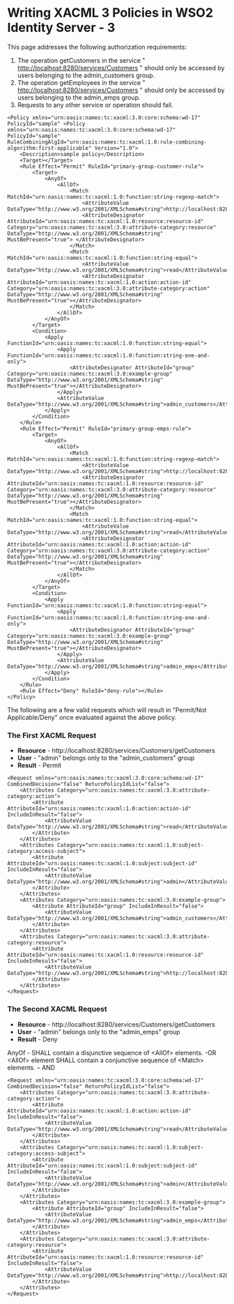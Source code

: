 # Writing XACML 3 Policies in WSO2 Identity Server - 3

This page addresses the following authorization requirements:

1.  The operation getCustomers in the service "
    <http://localhost:8280/services/Customers> " should only be accessed
    by users belonging to the admin\_customers group.
2.  The operation getEmployees in the service "
    <http://localhost:8280/services/Customers> " should only be accessed
    by users belonging to the admin\_emps group.
3.  Requests to any other service or operation should fail.

``` html/xml
<Policy xmlns="urn:oasis:names:tc:xacml:3.0:core:schema:wd-17" PolicyId="sample" <Policy xmlns="urn:oasis:names:tc:xacml:3.0:core:schema:wd-17" PolicyId="sample" RuleCombiningAlgId="urn:oasis:names:tc:xacml:1.0:rule-combining-algorithm:first-applicable" Version="1.0">
    <Description>sample policy</Description>
    <Target></Target>
    <Rule Effect="Permit" RuleId="primary-group-customer-rule">
        <Target>
            <AnyOf>
                <AllOf>
                    <Match MatchId="urn:oasis:names:tc:xacml:1.0:function:string-regexp-match">
                        <AttributeValue DataType="http://www.w3.org/2001/XMLSchema#string">http://localhost:8280/services/Customers/getCustomers</AttributeValue>
                        <AttributeDesignator AttributeId="urn:oasis:names:tc:xacml:1.0:resource:resource-id" Category="urn:oasis:names:tc:xacml:3.0:attribute-category:resource" DataType="http://www.w3.org/2001/XMLSchema#string" MustBePresent="true"> </AttributeDesignator>
                    </Match>
                    <Match MatchId="urn:oasis:names:tc:xacml:1.0:function:string-equal">
                        <AttributeValue DataType="http://www.w3.org/2001/XMLSchema#string">read</AttributeValue>
                        <AttributeDesignator AttributeId="urn:oasis:names:tc:xacml:1.0:action:action-id" Category="urn:oasis:names:tc:xacml:3.0:attribute-category:action" DataType="http://www.w3.org/2001/XMLSchema#string" MustBePresent="true"></AttributeDesignator>
                    </Match>
                </AllOf>
            </AnyOf>
        </Target>
        <Condition>
            <Apply FunctionId="urn:oasis:names:tc:xacml:1.0:function:string-equal">
                <Apply FunctionId="urn:oasis:names:tc:xacml:1.0:function:string-one-and-only">
                    <AttributeDesignator AttributeId="group" Category="urn:oasis:names:tc:xacml:3.0:example-group" DataType="http://www.w3.org/2001/XMLSchema#string" MustBePresent="true"></AttributeDesignator>
                </Apply>
                <AttributeValue DataType="http://www.w3.org/2001/XMLSchema#string">admin_customers</AttributeValue>
            </Apply>
        </Condition>
    </Rule>
    <Rule Effect="Permit" RuleId="primary-group-emps-rule">
        <Target>
            <AnyOf>
                <AllOf>
                    <Match MatchId="urn:oasis:names:tc:xacml:1.0:function:string-regexp-match">
                        <AttributeValue DataType="http://www.w3.org/2001/XMLSchema#string">http://localhost:8280/services/Customers/getEmployee</AttributeValue>
                        <AttributeDesignator AttributeId="urn:oasis:names:tc:xacml:1.0:resource:resource-id" Category="urn:oasis:names:tc:xacml:3.0:attribute-category:resource" DataType="http://www.w3.org/2001/XMLSchema#string" MustBePresent="true"></AttributeDesignator>
                    </Match>
                    <Match MatchId="urn:oasis:names:tc:xacml:1.0:function:string-equal">
                        <AttributeValue DataType="http://www.w3.org/2001/XMLSchema#string">read</AttributeValue>
                        <AttributeDesignator AttributeId="urn:oasis:names:tc:xacml:1.0:action:action-id" Category="urn:oasis:names:tc:xacml:3.0:attribute-category:action" DataType="http://www.w3.org/2001/XMLSchema#string" MustBePresent="true"></AttributeDesignator>
                    </Match>
                </AllOf>
            </AnyOf>
        </Target>
        <Condition>
            <Apply FunctionId="urn:oasis:names:tc:xacml:1.0:function:string-equal">
                <Apply FunctionId="urn:oasis:names:tc:xacml:1.0:function:string-one-and-only">
                    <AttributeDesignator AttributeId="group" Category="urn:oasis:names:tc:xacml:3.0:example-group" DataType="http://www.w3.org/2001/XMLSchema#string" MustBePresent="true"></AttributeDesignator>
                </Apply>
                <AttributeValue DataType="http://www.w3.org/2001/XMLSchema#string">admin_emps</AttributeValue>
            </Apply>
        </Condition>
    </Rule>
    <Rule Effect="Deny" RuleId="deny-rule"></Rule>
</Policy>
```

The following are a few valid requests which will result in "Permit/Not
Applicable/Deny" once evaluated against the above policy.

### The First XACML Request

-   **Resource** - http://localhost:8280/services/Customers/getCustomers
-   **User** - "admin" belongs only to the "admin\_customers" group
-   **Result** - Permit

``` html/xml
<Request xmlns="urn:oasis:names:tc:xacml:3.0:core:schema:wd-17" CombinedDecision="false" ReturnPolicyIdList="false">
    <Attributes Category="urn:oasis:names:tc:xacml:3.0:attribute-category:action">
        <Attribute AttributeId="urn:oasis:names:tc:xacml:1.0:action:action-id" IncludeInResult="false">
            <AttributeValue DataType="http://www.w3.org/2001/XMLSchema#string">read</AttributeValue>
        </Attribute>
    </Attributes>
    <Attributes Category="urn:oasis:names:tc:xacml:1.0:subject-category:access-subject">
        <Attribute AttributeId="urn:oasis:names:tc:xacml:1.0:subject:subject-id" IncludeInResult="false">
            <AttributeValue DataType="http://www.w3.org/2001/XMLSchema#string">admin</AttributeValue>
        </Attribute>
    </Attributes>
    <Attributes Category="urn:oasis:names:tc:xacml:3.0:example-group">
        <Attribute AttributeId="group" IncludeInResult="false">
            <AttributeValue DataType="http://www.w3.org/2001/XMLSchema#string">admin_customers</AttributeValue>
        </Attribute>
    </Attributes>
    <Attributes Category="urn:oasis:names:tc:xacml:3.0:attribute-category:resource">
        <Attribute AttributeId="urn:oasis:names:tc:xacml:1.0:resource:resource-id" IncludeInResult="false">
            <AttributeValue DataType="http://www.w3.org/2001/XMLSchema#string">http://localhost:8280/services/Customers/getCustomers</AttributeValue>
        </Attribute>
    </Attributes>
</Request>
```

### The Second XACML Request

-   **Resource** - http://localhost:8280/services/Customers/getCustomers
-   **User** - "admin" belongs only to the "admin\_emps" group
-   **Result** - Deny

AnyOf - SHALL contain a disjunctive sequence of \<AllOf\> elements.
-OR  
\<AllOf\> element SHALL contain a conjunctive sequence of \<Match\>
elements. – AND

``` html/xml
<Request xmlns="urn:oasis:names:tc:xacml:3.0:core:schema:wd-17" CombinedDecision="false" ReturnPolicyIdList="false">
    <Attributes Category="urn:oasis:names:tc:xacml:3.0:attribute-category:action">
        <Attribute AttributeId="urn:oasis:names:tc:xacml:1.0:action:action-id" IncludeInResult="false">
            <AttributeValue DataType="http://www.w3.org/2001/XMLSchema#string">read</AttributeValue>
        </Attribute>
    </Attributes>
    <Attributes Category="urn:oasis:names:tc:xacml:1.0:subject-category:access-subject">
        <Attribute AttributeId="urn:oasis:names:tc:xacml:1.0:subject:subject-id" IncludeInResult="false">
            <AttributeValue DataType="http://www.w3.org/2001/XMLSchema#string">admin</AttributeValue>
        </Attribute>
    </Attributes>
    <Attributes Category="urn:oasis:names:tc:xacml:3.0:example-group">
        <Attribute AttributeId="group" IncludeInResult="false">
            <AttributeValue DataType="http://www.w3.org/2001/XMLSchema#string">admin_emps</AttributeValue>
        </Attribute>
    </Attributes>
    <Attributes Category="urn:oasis:names:tc:xacml:3.0:attribute-category:resource">
        <Attribute AttributeId="urn:oasis:names:tc:xacml:1.0:resource:resource-id" IncludeInResult="false">
            <AttributeValue DataType="http://www.w3.org/2001/XMLSchema#string">http://localhost:8280/services/Customers/getCustomers</AttributeValue>
        </Attribute>
    </Attributes>
</Request> 
```

